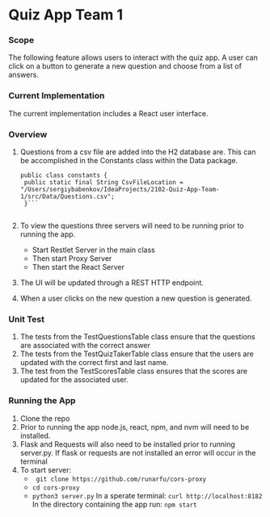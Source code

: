 # Quiz App Team 1

### Scope

The following feature allows users to interact with the quiz app. A user can click on a button to generate a new question and choose 
from a list of answers.


### Current Implementation

The current implementation includes a React user interface.

### Overview

 
1. Questions from a csv file are added into the H2 database are. This can be accomplished in the Constants class within the Data package. 

   ```package Data;
   public class constants {
    public static final String CsvFileLocation = "/Users/sergiybabenkov/IdeaProjects/2102-Quiz-App-Team-1/src/Data/Questions.csv"; 
    }```
    
2. To view the questions three servers will need to be running prior to running the app. 
   + Start Restlet Server in the main class
   + Then start Proxy Server
   + Then start the React Server 
3. The UI will be updated through a REST HTTP endpoint.
4. When a user clicks on the new question a new question is generated. 

### Unit Test 

1. The tests from the TestQuestionsTable class ensure that the questions are associated with the correct answer 
2. The tests from the TestQuizTakerTable class ensure that the users are updated with the correct first and last name.
3. The test from the  TestScoresTable class ensures that the scores are updated for the associated user. 

### Running the App
1. Clone the repo 
2. Prior to running the app node.js, react, npm, and nvm will need to be installed. 
3. Flask and Requests will also need to be installed prior to running server.py. If flask or requests are not installed an error will occur in the terminal
5. To start server:
    +  ``` git clone https://github.com/runarfu/cors-proxy``` 
    +  ```cd cors-proxy```
    +  ``` python3 server.py ```
   In a sperate terminal:
   ```curl http://localhost:8182```
   In the directory containing the app run:
   ```npm start```
